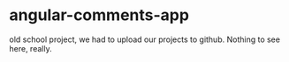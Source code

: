 # angular-comments-app

old school project, we had to upload our projects to github. Nothing to see here, really.
